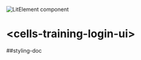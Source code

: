![LitElement component](https://img.shields.io/badge/litElement-component-blue.svg)

# \<cells-training-login-ui>

##styling-doc